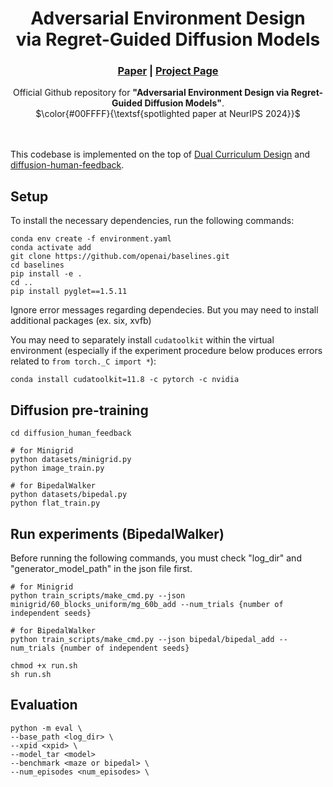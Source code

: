 
<h1 align="center">
Adversarial Environment Design <br> via Regret-Guided Diffusion Models
</h1>

<h3 align="center"><a href="">Paper</a> | <a href="https://rllab-snu.github.io/projects/ADD/">Project Page</a></h3>
<div align="center">
</div>

<p align="center">
Official Github repository for <b>"Adversarial Environment Design via Regret-Guided Diffusion Models"</b>.
<br>
$\color{#00FFFF}{\textsf{spotlighted paper at NeurIPS 2024}}$
<br>
<br>
<br>

This codebase is implemented on the top of [Dual Curriculum Design](https://github.com/facebookresearch/dcd) and [diffusion-human-feedback](https://github.com/tetrzim/diffusion-human-feedback).

## Setup
To install the necessary dependencies, run the following commands:
```
conda env create -f environment.yaml
conda activate add
git clone https://github.com/openai/baselines.git
cd baselines
pip install -e .
cd ..
pip install pyglet==1.5.11
```
Ignore error messages regarding dependecies. But you may need to install additional packages (ex. six, xvfb)

You may need to separately install `cudatoolkit` within the virtual environment (especially if the experiment procedure below produces errors related to `from torch._C import *`):

```
conda install cudatoolkit=11.8 -c pytorch -c nvidia
```

## Diffusion pre-training
```
cd diffusion_human_feedback

# for Minigrid
python datasets/minigrid.py
python image_train.py

# for BipedalWalker
python datasets/bipedal.py
python flat_train.py
```

## Run experiments (BipedalWalker)
Before running the following commands, you must check "log_dir" and "generator_model_path" in the json file first.

```
# for Minigrid
python train_scripts/make_cmd.py --json minigrid/60_blocks_uniform/mg_60b_add --num_trials {number of independent seeds}

# for BipedalWalker
python train_scripts/make_cmd.py --json bipedal/bipedal_add --num_trials {number of independent seeds}

chmod +x run.sh
sh run.sh
```

## Evaluation
```
python -m eval \
--base_path <log_dir> \
--xpid <xpid> \
--model_tar <model>
--benchmark <maze or bipedal> \
--num_episodes <num_episodes> \
```
